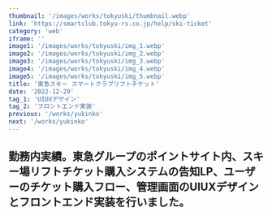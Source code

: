 ```yaml
---
thumbnail: '/images/works/tokyuski/thumbnail.webp'
link: 'https://smartclub.tokyu-rs.co.jp/help/ski-ticket'
category: 'web'
iframe: ''
image1: '/images/works/tokyuski/img_1.webp'
image2: '/images/works/tokyuski/img_2.webp'
image3: '/images/works/tokyuski/img_3.webp'
image4: '/images/works/tokyuski/img_4.webp'
image5: '/images/works/tokyuski/img_5.webp'
title: '東急スキー スマートクラブリフトチケット'
date: '2022-12-29'
tag_1: 'UIUXデザイン'
tag_2: 'フロントエンド実装'
previous: '/works/yukinko'
next: '/works/yukinko'
---
```


勤務内実績。東急グループのポイントサイト内、スキー場リフトチケット購入システムの告知LP、ユーザーのチケット購入フロー、管理画面のUIUXデザインとフロントエンド実装を行いました。
- 